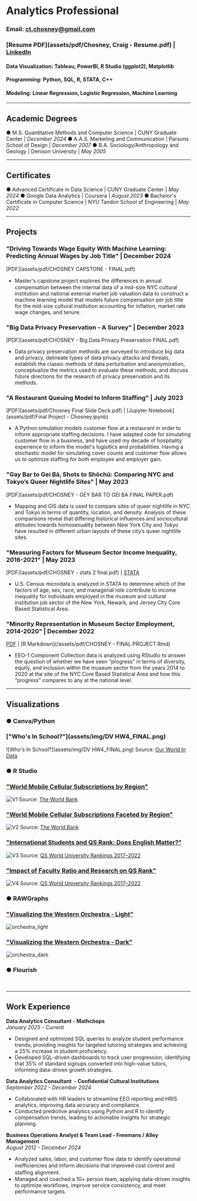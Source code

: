 # Analytics Professional
### Email: ct.chosney@gmail.com
### [Resume PDF](assets/pdf/Chosney, Craig - Resume.pdf) | [LinkedIn](http://www.linkedin.com/in/ctchosney)
#### Data Visualization: Tableau, PowerBI, R Studio (ggplot2), Matplotlib
#### Programming: Python, SQL, R, STATA, C++
#### Modeling: Linear Regression, Logistic Regression, Machine Learning

---

## Academic Degrees		

&#9679; M.S. Quantitative Methods and Computer Science	| CUNY Graduate Center | _December 2024_
&#9679; A.A.S. Marketing and Communication | Parsons School of Design | _December 2007_
&#9679; B.A. Sociology/Anthropology and Geology | Denison University | _May 2005_

---

## Certificates

&#9679; Advanced Certificate in Data Science | CUNY Graduate Center | _May 2024_
&#9679; Google Data Analytics | Coursera | _August 2023_
&#9679; Bachelor's Certificate in Computer Science | NYU Tandon School of Engineering | _May 2022_

---

## Projects


### "Driving Towards Wage Equity With Machine Learning: Predicting Annual Wages by Job Title" | December 2024
[PDF](assets/pdf/CHOSNEY CAPSTONE - FINAL.pdf)

- Master's capstone project explores the diﬀerences in annual compensation between the internal data of a mid-size NYC cultural institution and national external market job valuation data to construct a machine learning model that models future compensation per job title for the mid-size cultural institution accounting for inflation, market rate wage changes, and tenure.


### "Big Data Privacy Preservation - A Survey" | December 2023
[PDF](assets/pdf/CHOSNEY - Big Data Privacy Preservation FINAL.pdf)

- Data privacy preservation methods are surveyed to introduce big data and privacy, delineate types of data privacy attacks and threats, establish the classic methods of data perturbation and anonymization, conceptualize the metrics used to evaluate these methods, and discuss future directions for the research of privacy preservation and its methods.

### "A Restaurant Queuing Model to Inform Staffing" | July 2023
[PDF](assets/pdf/Chosney Final Slide Deck.pdf) | [Jupyter Notebook](assets/pdf/Final Project - Chosney.ipynb)

- A Python simulation models customer flow at a restaurant in order to inform appropriate staffing decisions. I have adapted code for simulating customer flow in a business, and have used my decade of hospitality experience to inform the model's logisitics and probabilities. Having a stochastic model for simulating cover counts and customer flow allows us to optimize staffing for both employee and employer gain.

### "Gay Bar to Gei Bā, Shots to Shōchū: Comparing NYC and Tokyo’s Queer Nightlife Sites" | May 2023
[PDF](assets/pdf/CHOSNEY - GEY BAR TO GEI BA FINAL PAPER.pdf)

- Mapping and GIS data is used to compare sites of queer nightlife in NYC and Tokyo in terms of quantity, location, and density. Analysis of these comparisons reveal that differing historical influences and sociocultural attitudes towards homosexuality between New York City and Tokyo have resulted in different urban layouts of these city’s queer nightlife sites.


### "Measuring Factors for Museum Sector Income Inequality, 2016-2021" | May 2023
[PDF](assets/pdf/CHOSNEY - stats 2 final.pdf) | [STATA](assets/pdf/final_do_file.do)

- U.S. Census microdata is analyzed in STATA to determine which of the factors of age, sex, race, and managerial role contribute to income inequality for individuals employed in the museum and cultural institution job sector of the New York, Newark, and Jersey City Core Based Statistical Area.

### "Minority Representation in Museum Sector Employment, 2014-2020" | December 2022
[PDF](/assets/pdf/CHOSNEY---FINAL-PROJECT.pdf) | [R Markdown](/assets/pdf/CHOSNEY - FINAL PROJECT.Rmd)

- EEO-1 Component Collection data is analyzed using RStudio to answer the question of whether we have seen “progress” in terms of diversity, equity, and inclusion within the museum sector from the years 2014 to 2020 at the site of the NYC Core Based Statistical Area and how this “progress” compares to any at the national level.
  

---

## Visualizations

### &#9679; Canva/Python
### ["Who's In School?"](assets/img/DV HW4_FINAL.png) 
![Who's In School?](assets/img/DV HW4_FINAL.png)
Source: [Our World In Data](https://ourworldindata.org/grapher/primary-enrollment-selected-countries)

### &#9679; R Studio
### ["World Mobile Cellular Subscriptions by Region"](assets/img/cell_plot.png) 
![V1](assets/img/cell_plot.png)
Source: [The World Bank](https://data.worldbank.org/indicator/IT.CEL.SETS.P2)

### ["World Mobile Cellular Subscriptions Faceted by Region"](assets/img/cell_plot_facet.png) 
![V2](assets/img/cell_plot_facet.png)
Source: [The World Bank](https://data.worldbank.org/indicator/IT.CEL.SETS.P2)

### ["International Students and QS Rank:  Does English Matter?"](assets/img/chosney_dviz_2_1_FINAL.png) 
![V3](assets/img/chosney_dviz_2_1_FINAL.png)
Source: [QS World University Rankings 2017–2022](https://www.kaggle.com/padhmam/qs-world-university-rankings-2017-2022)

### ["Impact of Faculty Ratio and Research on QS Rank"](assets/img/chosney_dviz_2_2_FINAL.png) 
![V4](assets/img/chosney_dviz_2_2_FINAL.png)
Source: [QS World University Rankings 2017–2022](https://www.kaggle.com/padhmam/qs-world-university-rankings-2017-2022)

### &#9679; RAWGraphs
### ["Visualizing the Western Orchestra - Light"](assets/img/dviz_hw3_revise.png) 
![orchestra_light](assets/img/dviz_hw3_revise.png)

### ["Visualizing the Western Orchestra - Dark"](assets/img/Chosney_DVHW_3_dark.png) 
![orchestra_dark](assets/img/Chosney_DVHW_3_dark.png)

### &#9679; Flourish
<div class="flourish-embed flourish-chart" data-src="visualisation/16766372"><script src="https://public.flourish.studio/resources/embed.js"></script></div>

<div class="flourish-embed flourish-chart" data-src="visualisation/16766709"><script src="https://public.flourish.studio/resources/embed.js"></script></div><br>

---

## Work Experience

**Data Analytics Consultant - Mathchops**\
_January 2025 - Current_
- Designed and optimized SQL queries to analyze student performance trends, providing insights for targeted tutoring strategies and achieving a 25% increase in student proficiency.
- Developed SQL-driven dashboards to track user progression, identifying that 35% of standard signups converted into high-value tutors, informing data-driven growth strategies.

**Data Analytics Consultant  - Confidential Cultural Institutions**\
_September 2022 - December 2024_
- Collaborated with HR leaders to streamline EEO reporting and HRIS analytics, improving data accuracy and compliance.
- Conducted predictive analytics using Python and R to identify compensation trends, leading to actionable insights for strategic planning.

**Business Operations Analyst & Team Lead - Freemans / Alley Management**\
_August 2012 - December 2024_
- Analyzed sales, labor, and customer flow data to identify operational ineﬃciencies and inform decisions that improved cost control and staﬃng alignment.
- Managed and coached a 10+ person team, applying data-driven insights to optimize workflows,
improve service consistency, and meet performance targets.

